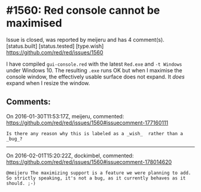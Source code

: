 
#1560: Red console cannot be maximised
================================================================================
Issue is closed, was reported by meijeru and has 4 comment(s).
[status.built] [status.tested] [type.wish]
<https://github.com/red/red/issues/1560>

I have compiled `gui-console.red` with the latest `Red.exe` and `-t Windows` under Windows 10. The resulting `.exe` runs OK but when I maximise the console window, the effectively usable surface does not expand. It _does_ expand when I resize the window.



Comments:
--------------------------------------------------------------------------------

On 2016-01-30T11:53:17Z, meijeru, commented:
<https://github.com/red/red/issues/1560#issuecomment-177160111>

    Is there any reason why this is labeled as a _wish_  rather than a _bug_?

--------------------------------------------------------------------------------

On 2016-02-01T15:20:22Z, dockimbel, commented:
<https://github.com/red/red/issues/1560#issuecomment-178014620>

    @meijeru The maximizing support is a feature we were planning to add. So strictly speaking, it's not a bug, as it currently behaves as it should. ;-)

